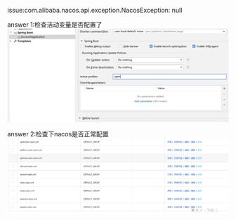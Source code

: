 issue:com.alibaba.nacos.api.exception.NacosException: null

answer 1:检查活动变量是否配置了
![输入图片说明](imagesimage.png)


answer 2:检查下nacos是否正常配置
![输入图片说明](../images/image.png)